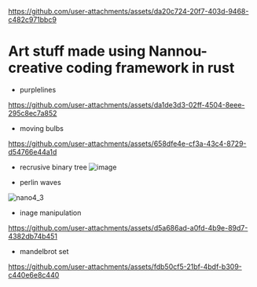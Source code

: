 
https://github.com/user-attachments/assets/da20c724-20f7-403d-9468-c482c971bbc9
# Art stuff made using Nannou- creative coding framework in rust 

- purplelines


https://github.com/user-attachments/assets/da1de3d3-02ff-4504-8eee-295c8ec7a852

- moving bulbs

https://github.com/user-attachments/assets/658dfe4e-cf3a-43c4-8729-d54766e44a1d




- recrusive binary tree 
![image](https://github.com/user-attachments/assets/5b0174dc-c0b2-4472-8f98-466a84cc658c)


- perlin waves 


![nano4_3](https://github.com/user-attachments/assets/8bd853d8-d6cc-49d4-8ef0-66f5e3c2be70)



- inage manipulation



https://github.com/user-attachments/assets/d5a686ad-a0fd-4b9e-89d7-4382db74b451



- mandelbrot set 



https://github.com/user-attachments/assets/fdb50cf5-21bf-4bdf-b309-c440e6e8c440

